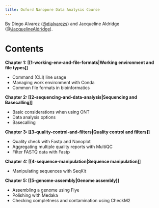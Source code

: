 ```yaml
---
title: Oxford Nanopore Data Analysis Course
---
```

By Diego Alvarez ([@dialvarezs](https://github.com/dialvarezs)) and Jacqueline Aldridge ([@JacquelineAldridge](https://github.com/JacquelineAldridge)).
# Contents

**Chapter 1: [[1-working-env-and-file-formats|Working environment and file types]]**
- Command (CLI) line usage
- Managing work environment with Conda
- Common file formats in bioinformatics

**Chapter 2: [[2-sequencing-and-data-analysis|Sequencing and Basecalling]]**
- Basic considerations when using ONT
- Data analysis options
- Basecalling

**Chapter 3: [[3-quality-control-and-filters|Quality control and filters]]**
- Quality check with Fastp and Nanoplot
- Aggregating multiple quality reports with MultiQC
- Filter FASTQ data with Fastp

**Chapter 4: [[4-sequence-manipulation|Sequence manipulation]]**
- Manipulating sequences with SeqKit

**Chapter 5: [[5-genome-assembly|Genome assembly]]**
- Assembling a genome using Flye
- Polishing with Medaka
- Checking completness and contamination using CheckM2